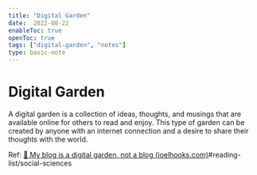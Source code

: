 ```yaml
---
title: "Digital Garden"
date:  2022-08-22
enableToc: true
openToc: true
tags: ["digital-garden", "notes"]
type: basic-note
---
```

# Digital Garden

A digital garden is a collection of ideas, thoughts, and musings that are available online for others to read and enjoy. This type of garden can be created by anyone with an internet connection and a desire to share their thoughts with the world.

Ref:
[🌱 My blog is a digital garden, not a blog (joelhooks.com)](https://joelhooks.com/digital-garden)#reading-list/social-sciences